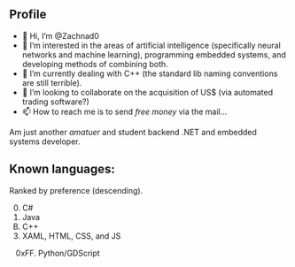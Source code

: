 ## Profile
- 👋 Hi, I’m @Zachnad0
- 👀 I’m interested in the areas of artificial intelligence (specifically neural networks and machine learning), programming embedded systems, and developing methods of combining both.
- 🌱 I’m currently dealing with C++ (the standard lib naming conventions are still terrible).
- 💞️ I’m looking to collaborate on the acquisition of US$ (via automated trading software?)
- 📫 How to reach me is to send *free money* via the mail...

Am just another *amatuer* and student backend .NET and embedded systems developer.

## Known languages:
Ranked by preference (descending).
<ol>
<li value="0">C#</li>
<li value="1">Java</li>
<li type="A" value="B">C++</li>
<li>XAML, HTML, CSS, and JS</li>
</ol>
&nbsp&nbsp 0xFF. Python/GDScript

<!---
Zachnad0/Zachnad0 is a ✨ special ✨ repository because its `README.md` (this file) appears on your GitHub profile.
You can click the Preview link to take a look at your changes.
--->
